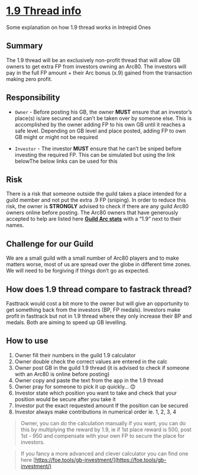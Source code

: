 # [1.9 Thread info](https://github.com/fabou78/forgecalc/blob/master/ONE9.md)

Some explanation on how 1.9 thread works in Intrepid Ones

## Summary
The 1.9 thread will be an exclusively non-profit thread that will allow GB owners to get extra FP from investors owning an Arc80. The investors will pay in the full FP amount + their Arc bonus (x.9) gained from the transaction making zero profit.


## Responsibility

* ``Owner`` - Before posting his GB, the owner **MUST** ensure that an investor’s place(s) is/are secured and can’t be taken over by someone else. This is accomplished by the owner adding FP to his own GB until it reaches a safe level. Depending on GB level and place posted, adding FP to own GB might or might not be required

* ``Investor`` - The investor **MUST** ensure that he can’t be sniped before investing the required FP. This can be simulated but using the link belowThe below links can be used for this


## Risk
There is a risk that someone outside the guild takes a place intended for a guild member and not put the extra .9 FP (sniping). In order to reduce this risk, the owner is **STRONGLY** advised to check if there are any guild Arc80 owners online before posting. The Arc80 owners that have generously accepted to help are listed here **[Guild Arc stats](http://fabou78.pythonanywhere.com/arcstats/)**  with a “1.9” next to their names.


## Challenge for our Guild
We are a small guild with a small number of Arc80 players and to make matters worse, most of us are spread over the globe in different time zones. We will need to be forgiving if things don’t go as expected.

## How does 1.9 thread compare to fastrack thread?
Fasttrack would cost a bit more to the owner but will give an opportunity to get something back from the investors (BP, FP medals). Investors make profit in fasttrack but not in 1.9 thread where they only increase their BP and medals. Both are aiming to speed up GB levelling.


## How to use
1. Owner fill their numbers in the guild 1.9 calculator
2. Owner double check the correct values are entered in the calc
3. Owner post GB in the guild 1.9 thread (it is advised to check if someone with an Arc80 is online before posting)
4. Owner copy and paste the text from the app in the 1.9 thread
5. Owner pray for someone to pick it up quickly… :blush:
6. Investor state which position you want to take and check that your position would be secure after you take it
7. Investor put the exact requested amount If the position can be secured
8. Investor always make contributions in numerical order ie. 1, 2, 3, 4

> Owner, you can do the calculation manually if you want, you can do this by multiplying the reward by 1.9, ie if 1st place reward is 500, post 1st  - 950  and compensate with your own FP to secure the place for investors.

> If you fancy a more advanced and clever calculator you can find one here [https://foe.tools/gb-investment/](https://foe.tools/gb-investment/)